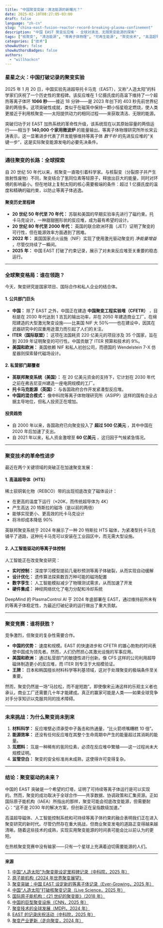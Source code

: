 ```yaml
---
title: "中国聚变突破：清洁能源的新曙光？"
date: 2025-02-10T08:27:05-03:00
draft: false
language: "zh-cn"
slug: "china-east-fusion-reactor-record-breaking-plasma-confinement"
description: "中国 EAST 聚变反应堆 - 全球对清洁、无限聚变能源的探索"
tags: ["核聚变", "清洁能源", "等离子体物理", "可再生能源", "聚变技术", "高温超导"]
categories: ["技术"]
showAuthor: false
showAuthorsBadges: false
authors:
  - "willhackcn"
---
```


### **星星之火：中国打破记录的聚变实验**
2025 年 1 月 20 日，中国实验先进超导托卡马克（EAST），又称“人造太阳”的科学家们庆祝了一个历史性的里程碑。该反应堆在 1 亿摄氏度的高温下维持了一个超热等离子体环 **1066 秒**——接近 18 分钟——是 2023 年创下的 403 秒先前世界纪录的两倍多。这项突破性成就，类似于在磁笼中保持一颗小恒星稳定燃烧，使人类更接近于利用核聚变——太阳提供动力的相同过程——来获取清洁、无限的能源。

突破归功于对 EAST 加热系统的革命性升级，该系统现在以其原始容量的两倍运行——相当于 **140,000 个家用微波炉** 的能量输出。等离子体物理研究所所长宋云涛表示，这一显著进步代表了开发能够维持等离子体 *数千秒* 的先进反应堆的“关键一步”，这是实际聚变能源发电的必要先决条件。

---

### **通往聚变的长路：全球探索**
自 20 世纪 50 年代以来，核聚变一直吸引着科学家。与核裂变（分裂原子并产生放射性废物）不同，聚变结合了氢同位素等轻原子，释放出巨大的能量，同时对环境的影响最小。但在地球上复制太阳的核心需要极端的条件：超过 1 亿摄氏度的温度和精确的磁约束，以防止等离子体逃逸。

#### **聚变历史里程碑**
- **20 世纪 50 年代至 70 年代：** 苏联和美国的早期实验率先进行了磁约束。托卡马克设计，一种甜甜圈形状的反应堆，成为最有希望的设计。
- **20 世纪 80 年代至 2000 年代：** 英国的联合欧洲环面（JET）证明了聚变的可行性，但在能源效率方面遇到了困难。
- **2022 年：** 美国国家点火设施（NIF）实现了使用激光驱动聚变的 *净能量增益* ，尽管仅持续了一瞬间。
- **2025 年：** 中国 EAST 打破了约束记录，展示了对未来反应堆至关重要的稳态运行。

---

### **全球聚变格局：谁在领跑？**
今天，聚变研究是国家项目、国际合作和私人企业的结合体。

#### **1. 公共部门巨头**
- **中国：** 除了 EAST 之外，中国正在建造 **中国聚变工程实验堆（CFETR）** ，目标是在 2030 年代达到 1 吉瓦的输出功率，并在 2050 年建造商业工厂。在绵阳建造的大型激光聚变设施——比美国 NIF 大 50%——也在建设中，因其在武器研究中的双重用途潜力而引起了人们的关注。
- **ITER（国际联盟）：** 这项在法国耗资 220 亿美元的项目涉及 35 个国家，旨在到 2039 年证明聚变的可行性。中国贡献了 ITER 预算和技术的 9%。
- **美国和欧洲：** 美国依赖 NIF 和私人初创公司，而德国的 Wendelstein 7-X 仿星器则探索替代磁场设计。

#### **2. 私营部门颠覆者**
- **英联邦聚变系统（美国）：** 在 20 亿美元资金的支持下，它计划在 2030 年代之前在弗吉尼亚州建造一座电网规模的工厂。
- **托卡马克能源（英国）：** 与各国政府合作开发紧凑型反应堆。
- **中国的混合模式：** 像中科院等离子体物理研究所（ASIPP）这样的国有企业占据主导地位，但私人投资正在增加。

#### **投资趋势**
- 自 2000 年以来，各国政府已向聚变投入了 **超过 500 亿美元** ，其中中国在 2020 年后加速了支出。
- 自 2021 年以来，私人资金激增至 **60 亿美元** ，这归因于气候紧急情况。

---

### **聚变技术的革命性进步**
最近在两个关键领域的突破正在加速聚变发展：

#### **1. 高温超导体（HTS）**
稀土钡铜氧化物（REBCO）带的出现彻底改变了磁体设计：
- 在更高的温度下运行（≈20K，而传统超导体为 4K）
- 产生高达 20 特斯拉的磁场（是以前的两倍）
- 能够实现更小、更高效的托卡马克设计
- 将冷却成本降低 90%

英联邦聚变系统于 2024 年展示了一种 20 特斯拉 HTS 磁体，为紧凑型托卡马克铺平了道路，这种托卡马克可以安装在工业园区中，而无需大型设施。

#### **2. 人工智能驱动的等离子体控制**
人工智能正在改变聚变研究：
- **实时控制：** 深度学习模型提前几毫秒预测等离子体破裂，从而实现自动缓解
- **设计优化：** 遗传算法探索数百万种可能的磁场配置
- **数字孪生：** 人工智能模拟减少了物理测试需求，从而加速了开发
- **硬件集成：** 神经网络优化了电力分配和冷却系统

DeepMind 的 PlasmaControl AI 于 2024 年底部署在 EAST，通过维持前所未有的等离子体稳定性，为最近打破纪录的运行做出了重大贡献。

---

### **聚变竞赛：谁将获胜？**
竞争激烈，但聚变的复杂性需要合作。

- **中国的优势：** 速度和规模。EAST 的快速进步和 CFETR 的雄心勃勃的时间表使中国成为领先者。然而，人们仍然担心其激光设施的军事应用。
- **美国和欧洲：** 通过私营部门的敏捷性进行创新。像 CFS 这样的公司利用超导磁体制造更小的反应堆，而 ITER 则专注于大规模验证。
- **王牌：** 日本和韩国擅长材料科学等利基领域，这对于处理聚变的极端条件至关重要。

然而，聚变仍然是一场“马拉松，而不是短跑”。即使像宋云涛这样的乐观主义者也承认，商业工厂还需要几十年才能建成。真正的赢家可能是人类——如果全球竞争对手分享知识以克服共同的技术障碍。

---

### **未来挑战：为什么聚变尚未到来**
1. **材料科学：** 反应堆壁必须承受中子轰击和热通量，“比火箭喷嘴糟糕 10 倍”。
2. **能源效率：** 还没有任何反应堆在其整个生命周期中产生的能量超过其消耗的能量。
3. **氚燃料：** 氚是一种稀有的氢同位素，必须在反应堆中繁殖——这一过程尚未大规模证明。
4. **监管空白：** 聚变的安全标准尚未成熟，这使得许可变得复杂。

---

### **结论：聚变驱动的未来？**
中国的 EAST 突破是一个希望的灯塔，证明了可持续等离子体运行是可以实现的。然而，聚变的成功取决于全球合作——共享数据、协调政策和汇集资源。正如国际原子能机构（IAEA）所指出的那样，聚变可能会彻底改变能源，但需要耐心：“这不是 2030 年的解决方案，但创新正在呈指数级加速。”

高温超导磁体、人工智能控制系统和可持续等离子体约束的融合表明我们正在进入聚变研究的新时代。尽管仍然存在重大挑战，但商业聚变发电的道路正变得越来越清晰。随着这些技术的成熟，实现实用聚变能源的时间表可能会比以前认为的更短。

在热核聚变竞赛中没有输家——只有一个星球上充满着迫切需要能源的人们。

---

**来源**
1. [中国“人造太阳”为聚变能设定里程碑记录（中科院，2025 年）](https://english.cas.cn/head/202501/t20250121_899060.shtml)
2. [原子能机构《2024 年世界聚变展望》](https://www.iaea.org/publications/15777/iaea-world-fusion-outlook-2024)
3. [聚变突破：中国 EAST 设定新的等离子体记录（Ever-Growing，2025 年）](https://www.ever-growing.org/chinas-experimental-fusion-reactor-sets-new-record/)
4. [中国“人造太阳”打破核聚变记录（Live Science，2025 年）](https://www.livescience.com/planet-earth/nuclear-energy/chinas-artificial-sun-shatters-nuclear-fusion-record-by-generating-steady-loop-of-plasma-for-1-000-seconds)
5. [国际原子能机构：《21 世纪的聚变能》（2018 年）](https://www.iaea.org/newscenter/news/fusion-energy-in-the-21st-century-status-and-the-way-forward)
6. [中国的巨型聚变设施（CNN，2025 年）](https://www.cnn.com/2025/02/05/climate/china-nuclear-fusion/index.html)
7. [聚变技术的全球发展（MDPI，2024 年）](https://www.mdpi.com/2071-1050/16/10/4089)
8. [EAST 的记录庆祝活动（中科院，2025 年）](https://english.cas.cn/newsroom/cas_media/202501/t20250121_899052.shtml)
9. [聚变产业更新（走向聚变，2024 年）](https://towardfusion.com/)
